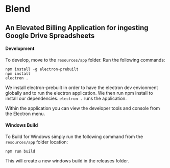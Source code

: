 # Blend
## An Elevated Billing Application for ingesting Google Drive Spreadsheets

#### Development
To develop, move to the `resources/app` folder. Run the following commands:

    npm install -g electron-prebuilt
    npm install
    electron .

We install electron-prebuilt in order to have the electron dev envionment globally and to run the electron application. We then run npm install to install our dependencies. `electron .` runs the application.

Within the application you can view the developer tools and console from the Electron menu.

#### Windows Build
To Build for Windows simply run the following command from the `resources/app` folder location:

    npm run build
    
This will create a new windows build in the releases folder.